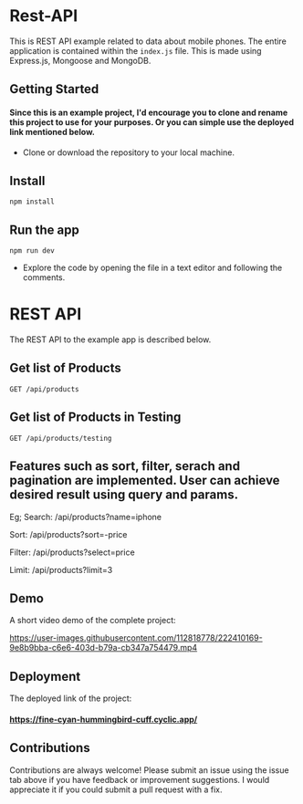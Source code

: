 # Rest-API

This is REST API example related to data about mobile phones. The entire application is contained within the `index.js` file. This is made using Express.js, Mongoose and MongoDB.

## Getting Started
#### Since this is an example project, I'd encourage you to clone and rename this project to use for your purposes. Or you can simple use the deployed link mentioned below.

* Clone or download the repository to your local machine.
## Install

    npm install

## Run the app

    npm run dev

* Explore the code by opening the file in a text editor and following the comments.

# REST API

The REST API to the example app is described below.

## Get list of Products

`GET /api/products`

## Get list of Products in Testing

`GET /api/products/testing`

## Features such as sort, filter, serach and pagination are implemented. User can achieve desired result using query and params.

Eg; 
Search: /api/products?name=iphone

Sort: /api/products?sort=-price

Filter: /api/products?select=price

Limit: /api/products?limit=3

## Demo

A short video demo of the complete project:




https://user-images.githubusercontent.com/112818778/222410169-9e8b9bba-c6e6-403d-b79a-cb347a754479.mp4




## Deployment

The deployed link of the project:
#### https://fine-cyan-hummingbird-cuff.cyclic.app/

## Contributions

Contributions are always welcome! Please submit an issue using the issue tab above if you have feedback or improvement suggestions. I would appreciate it if you could submit a pull request with a fix.
